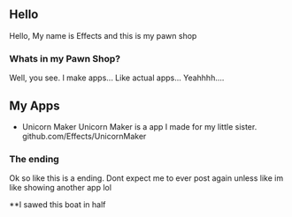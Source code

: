 ## Hello

Hello, My name is Effects and this is my pawn shop


### Whats in my Pawn Shop?


Well, you see. I make apps... Like actual apps...
Yeahhhh....


## My Apps

- Unicorn Maker
Unicorn Maker is a app I made for my little sister.
github.com/Effects/UnicornMaker

### The ending
Ok so like this is a ending. Dont expect me to ever post again unless like im like showing another app lol

**I sawed this boat in half
